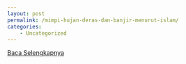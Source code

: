 ```yaml
---
layout: post
permalink: /mimpi-hujan-deras-dan-banjir-menurut-islam/
categories:
    - Uncategorized
---
```


[Baca Selengkapnya](/01)